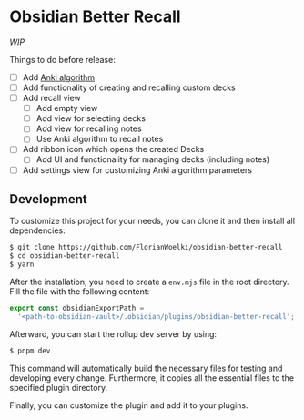 # Obsidian Better Recall

*WIP*

Things to do before release:
- [ ] Add [Anki algorithm](https://faqs.ankiweb.net/what-spaced-repetition-algorithm.html)
- [ ] Add functionality of creating and recalling custom decks
- [ ] Add recall view
  - [ ] Add empty view
  - [ ] Add view for selecting decks
  - [ ] Add view for recalling notes
  - [ ] Use Anki algorithm to recall notes
- [ ] Add ribbon icon which opens the created Decks
  - [ ] Add UI and functionality for managing decks (including notes)
- [ ] Add settings view for customizing Anki algorithm parameters

## Development

To customize this project for your needs, you can clone it and then install all dependencies:
```sh
$ git clone https://github.com/FlorianWoelki/obsidian-better-recall
$ cd obsidian-better-recall
$ yarn
```

After the installation, you need to create a `env.mjs` file in the root directory. Fill the file with the following content:

```js
export const obsidianExportPath =
  '<path-to-obsidian-vault>/.obsidian/plugins/obsidian-better-recall';
```

Afterward, you can start the rollup dev server by using:

```sh
$ pnpm dev
```

This command will automatically build the necessary files for testing and developing every change. Furthermore, it copies all the essential files to the specified plugin directory.

Finally, you can customize the plugin and add it to your plugins.
